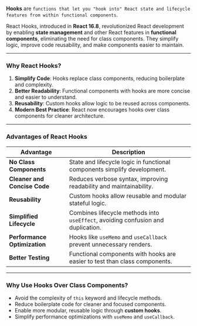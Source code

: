 **Hooks** are `functions that let you "hook into" React state and lifecycle features from within functional components`.


React Hooks, introduced in **React 16.8**, revolutionized React development by enabling **state management** and other React features in **functional components**, eliminating the need for class components. They simplify logic, improve code reusability, and make components easier to maintain.

---

### **Why React Hooks?**

1. **Simplify Code**: Hooks replace class components, reducing boilerplate and complexity.
2. **Better Readability**: Functional components with hooks are more concise and easier to understand.
3. **Reusability**: Custom hooks allow logic to be reused across components.
4. **Modern Best Practice**: React now encourages hooks over class components for cleaner architecture.



---

### **Advantages of React Hooks**

|**Advantage**|**Description**|
|---|---|
|**No Class Components**|State and lifecycle logic in functional components simplify development.|
|**Cleaner and Concise Code**|Reduces verbose syntax, improving readability and maintainability.|
|**Reusability**|Custom hooks allow reusable and modular stateful logic.|
|**Simplified Lifecycle**|Combines lifecycle methods into `useEffect`, avoiding confusion and duplication.|
|**Performance Optimization**|Hooks like `useMemo` and `useCallback` prevent unnecessary renders.|
|**Better Testing**|Functional components with hooks are easier to test than class components.|

---

### **Why Use Hooks Over Class Components?**

- Avoid the complexity of `this` keyword and lifecycle methods.
- Reduce boilerplate code for cleaner and focused components.
- Enable more modular, reusable logic through **custom hooks**.
- Simplify performance optimizations with `useMemo` and `useCallback`.



